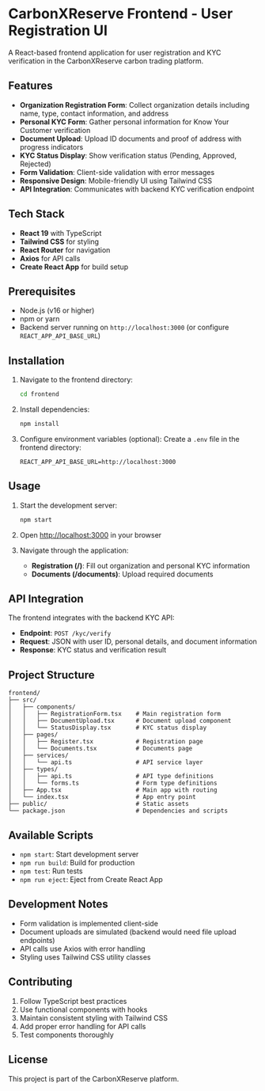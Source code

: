 # CarbonXReserve Frontend - User Registration UI

A React-based frontend application for user registration and KYC verification in the CarbonXReserve carbon trading platform.

## Features

- **Organization Registration Form**: Collect organization details including name, type, contact information, and address
- **Personal KYC Form**: Gather personal information for Know Your Customer verification
- **Document Upload**: Upload ID documents and proof of address with progress indicators
- **KYC Status Display**: Show verification status (Pending, Approved, Rejected)
- **Form Validation**: Client-side validation with error messages
- **Responsive Design**: Mobile-friendly UI using Tailwind CSS
- **API Integration**: Communicates with backend KYC verification endpoint

## Tech Stack

- **React 19** with TypeScript
- **Tailwind CSS** for styling
- **React Router** for navigation
- **Axios** for API calls
- **Create React App** for build setup

## Prerequisites

- Node.js (v16 or higher)
- npm or yarn
- Backend server running on `http://localhost:3000` (or configure `REACT_APP_API_BASE_URL`)

## Installation

1. Navigate to the frontend directory:
   ```bash
   cd frontend
   ```

2. Install dependencies:
   ```bash
   npm install
   ```

3. Configure environment variables (optional):
   Create a `.env` file in the frontend directory:
   ```
   REACT_APP_API_BASE_URL=http://localhost:3000
   ```

## Usage

1. Start the development server:
   ```bash
   npm start
   ```

2. Open [http://localhost:3000](http://localhost:3000) in your browser

3. Navigate through the application:
   - **Registration (/)**: Fill out organization and personal KYC information
   - **Documents (/documents)**: Upload required documents

## API Integration

The frontend integrates with the backend KYC API:

- **Endpoint**: `POST /kyc/verify`
- **Request**: JSON with user ID, personal details, and document information
- **Response**: KYC status and verification result

## Project Structure

```
frontend/
├── src/
│   ├── components/
│   │   ├── RegistrationForm.tsx    # Main registration form
│   │   ├── DocumentUpload.tsx      # Document upload component
│   │   └── StatusDisplay.tsx       # KYC status display
│   ├── pages/
│   │   ├── Register.tsx            # Registration page
│   │   └── Documents.tsx           # Documents page
│   ├── services/
│   │   └── api.ts                  # API service layer
│   ├── types/
│   │   ├── api.ts                  # API type definitions
│   │   └── forms.ts                # Form type definitions
│   ├── App.tsx                     # Main app with routing
│   └── index.tsx                   # App entry point
├── public/                         # Static assets
└── package.json                    # Dependencies and scripts
```

## Available Scripts

- `npm start`: Start development server
- `npm run build`: Build for production
- `npm test`: Run tests
- `npm run eject`: Eject from Create React App

## Development Notes

- Form validation is implemented client-side
- Document uploads are simulated (backend would need file upload endpoints)
- API calls use Axios with error handling
- Styling uses Tailwind CSS utility classes

## Contributing

1. Follow TypeScript best practices
2. Use functional components with hooks
3. Maintain consistent styling with Tailwind CSS
4. Add proper error handling for API calls
5. Test components thoroughly

## License

This project is part of the CarbonXReserve platform.